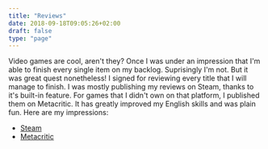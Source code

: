 ```yaml
---
title: "Reviews"
date: 2018-09-18T09:05:26+02:00
draft: false
type: "page"
---
```

Video games are cool, aren't they? Once I was under an impression that I'm able to finish every single item on my backlog. Suprisingly I'm not. But it was great quest nonetheless! I signed for reviewing every title that I will manage to finish. I was mostly publishing my reviews on Steam, thanks to it's built-in feature. For games that I didn't own on that platform, I published them on Metacritic. It has greatly improved my English skills and was plain fun. Here are my impressions:

* [Steam](https://steamcommunity.com/id/izdwuut/recommended/)
* [Metacritic](https://www.metacritic.com/user/izdwuut)

